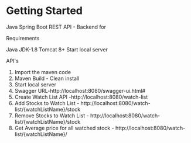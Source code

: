 # Getting Started

Java Spring Boot REST API - Backend for

Requirements

Java JDK-1.8
Tomcat 8+
Start local server

API's 
1. Import the maven code
2. Maven Build - Clean install
3. Start local server
4. Swagger URL-http://localhost:8080/swagger-ui.html#
5. Create Watch List API -http://localhost:8080/watch-list
6. Add Stocks to Watch List - http://localhost:8080/watch-list/{watchListName}/stock
7. Remove Stocks to Watch List - http://localhost:8080/watch-list/{watchListName}/stock
8. Get Average price for all watched stock - http://localhost:8080/watch-list/{watchListName}/

